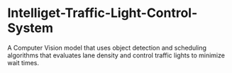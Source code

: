 # Intelliget-Traffic-Light-Control-System
A Computer Vision model that uses object detection and scheduling algorithms that evaluates lane density and control traffic lights to minimize wait times.
